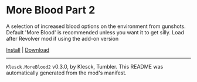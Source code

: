 # More Blood Part 2

A selection of increased blood options on the environment from gunshots. Default 'More Blood' is recommended unless you want it to get silly. Load after Revolver mod if using the add-on version

[Install](https://hitman-resources.netlify.app/smf-install-link/https://github.com/NeetBux-Hash/Tumbler.Klesck-MoreBloodPt2/releases/latest/download/mod.framework.zip) | [Download](https://github.com/NeetBux-Hash/Tumbler.Klesck-MoreBloodPt2/releases/latest/download/mod.framework.zip)

---

`Klesck.MoreBlood2` v0.3.0, by Klesck, Tumbler. This README was automatically generated from the mod's manifest.
